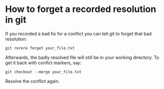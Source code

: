 # How to forget a recorded resolution in git

If you recorded a bad fix for a conflict you can tell git to forget that bad resolution:

```
git rerere forget your_file.txt
```

Afterwards, the badly resolved file will still be in your working directory. To get it back with confict markers, say:

```
git checkout --merge your_file.txt
```

Resolve the conflict again.

